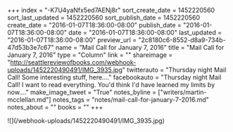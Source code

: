 +++
index = "-K7U4yaNfx5ed7AENj8r"
sort_create_date = 1452220560
sort_last_updated = 1452220560
sort_publish_date = 1452220560
create_date = "2016-01-07T18:36:00-08:00"
publish_date = "2016-01-07T18:36:00-08:00"
date = "2016-01-07T18:36:00-08:00"
last_updated = "2016-01-07T18:36:00-08:00"
preview_url = "2c8180c6-8552-d8a9-734b-47d53b3e7c67"
name = "Mail Call for January 7, 2016"
title = "Mail Call for January 7, 2016"
type = "Column"
link = ""
shareimage = "http://seattlereviewofbooks.com/webhook-uploads/1452220490491/IMG_3935.jpg"
twitterauto = "Thursday night Mail Call! Some interesting stuff, here...."
facebookauto = "Thursday night Mail Call! I want to read everything. You'd think I'd have learned my limits by now...."
make_image_tweet = "True"
notes_byline = ["writers/martin-mcclellan.md"]
notes_tags = "notes/mail-call-for-january-7-2016.md"
notes_about = ""
books = ""
+++
<p class="image">![](/webhook-uploads/1452220490491/IMG_3935.jpg)</p>